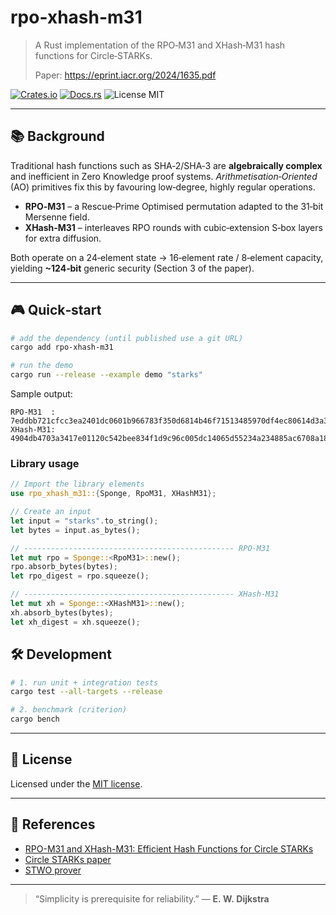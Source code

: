 # rpo-xhash-m31

> A Rust implementation of the RPO‑M31 and XHash‑M31 hash functions for Circle‑STARKs.
>
> Paper: <https://eprint.iacr.org/2024/1635.pdf>

[![Crates.io](https://img.shields.io/crates/v/rpo-xhash-m31.svg)](https://crates.io/crates/rpo-xhash-m31)
[![Docs.rs](https://docs.rs/rpo-xhash-m31/badge.svg)](https://docs.rs/rpo-xhash-m31)
![License MIT](https://img.shields.io/badge/License-MIT-green)

---

## 📚 Background

Traditional hash functions such as SHA‑2/SHA‑3 are **algebraically complex** and inefficient in
Zero Knowledge proof systems.  *Arithmetisation‑Oriented* (AO) primitives fix this by favouring low‑degree, highly
regular operations.

* **RPO‑M31** – a Rescue‑Prime Optimised permutation adapted to the 31‑bit Mersenne field.
* **XHash‑M31** – interleaves RPO rounds with cubic‑extension S‑box layers for extra diffusion.

Both operate on a 24‑element state → 16‑element rate / 8‑element capacity, yielding **~124‑bit**
generic security (Section 3 of the paper).

---

## 🎮 Quick‑start

```bash
# add the dependency (until published use a git URL)
cargo add rpo-xhash-m31

# run the demo
cargo run --release --example demo "starks"
```

Sample output:

```text
RPO-M31  : 7eddbb721cfcc3ea2401dc0601b966783f350d6814b46f71513485970df4ec80614d3a3c1537f0262c5c839d05511b011c2b196611613b80383cbd127b95b2a3
XHash-M31: 4904db4703a3417e01120c542bee834f1d9c96c005dc14065d55234a234885ac6708a188495b831c4eb2732c73c886392ff6d95660dced5b26d598bd7c13f879
```

### Library usage

```rust
// Import the library elements
use rpo_xhash_m31::{Sponge, RpoM31, XHashM31};

// Create an input
let input = "starks".to_string();
let bytes = input.as_bytes();

// ----------------------------------------------- RPO-M31
let mut rpo = Sponge::<RpoM31>::new();
rpo.absorb_bytes(bytes);
let rpo_digest = rpo.squeeze();

// ----------------------------------------------- XHash-M31
let mut xh = Sponge::<XHashM31>::new();
xh.absorb_bytes(bytes);
let xh_digest = xh.squeeze();
```

## 🛠️ Development

```bash
# 1. run unit + integration tests
cargo test --all-targets --release

# 2. benchmark (criterion)
cargo bench
```

---

## 📄 License

Licensed under the [MIT license](LICENSE).  

---

## 📖 References

* [RPO-M31 and XHash-M31: Efficient Hash Functions for Circle STARKs](https://eprint.iacr.org/2024/1635.pdf)
* [Circle STARKs paper](https://eprint.iacr.org/2024/278)
* [STWO prover](https://github.com/starkware-libs/stwo)

---

> “Simplicity is prerequisite for reliability.” ― **E. W. Dijkstra**
